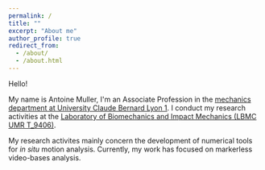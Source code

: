 ```yaml
---
permalink: /
title: ""
excerpt: "About me"
author_profile: true
redirect_from: 
  - /about/
  - /about.html
---
```


Hello!

My name is Antoine Muller, I'm an Associate Profession in the [mechanics department at University Claude Bernard Lyon 1](https://fst-meca.univ-lyon1.fr/).
I conduct my research activities at the [Laboratory of Biomechanics and Impact Mechanics (LBMC UMR T_9406)](https://lbmc.univ-gustave-eiffel.fr/).

My research activites mainly concern the development of numerical tools for *in situ* motion analysis. Currently, my work has focused on markerless video-bases analysis.